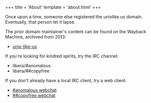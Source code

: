 +++
title = 'About'
template = 'about.html'
+++

Once upon a time, someone else registered the unixlike.us domain.  Eventually, that person let it lapse.

The prior domain maintainer's content can be found on the Wayback Machine, archived from 2013:

* [unix-like-us](https://web.archive.org/web/20130818060432/http://unixlike.us/)

If you're looking for kindred spirits, try the IRC channel:

* libera/#anomalous
* libera/##copyfree

If you don't already have a local IRC client, try a web client:

* [#anomalous webchat](https://web.libera.chat/#anomalous)
* [##copyfree webchat](https://web.libera.chat/##copyfree)

